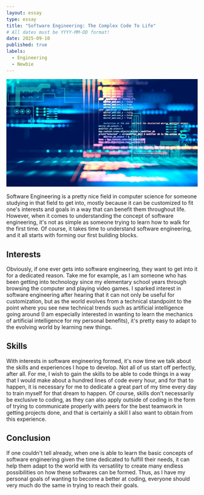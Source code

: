 ```yaml
---
layout: essay
type: essay
title: "Software Engineering: The Complex Code To Life"
# All dates must be YYYY-MM-DD format!
date: 2025-09-10
published: true
labels:
  - Engineering
  - Newbie
---
```


<img class="img-fluid" src="../img/3632441.jpg">

Software Engineering is a pretty nice field in computer science for someone studying in that field to get into, mostly because it can be customized to fit one's interests and goals in a way that can benefit them throughout life. However, when it comes to understanding the concept of software engineering, it's not as simple as someone trying to learn how to walk for the first time. Of course, it takes time to understand software engineering, and it all starts with forming our first building blocks.

## Interests

Obviously, if one ever gets into software engineering, they want to get into it for a dedicated reason. Take me for example, as I am someone who has been getting into technology since my elementary school years through browsing the computer and playing video games. I sparked interest in software engineering after hearing that it can not only be useful for customization, but as the world evolves from a technical standpoint to the point where you see new technical trends such as artificial intelligence going around (I am especially interested in wanting to learn the mechanics of artificial intelligence for my personal benefits), it's pretty easy to adapt to the evolving world by learning new things.

## Skills

With interests in software engineering formed, it's now time we talk about the skills and experiences I hope to develop. Not all of us start off perfectly, after all. For me, I wish to gain the skills to be able to code things in a way that I would make about a hundred lines of code every hour, and for that to happen, it is necessary for me to dedicate a great part of my time every day to train myself for that dream to happen. Of course, skills don't necessarily be exclusive to coding, as they can also apply outside of coding in the form of trying to communicate properly with peers for the best teamwork in getting projects done, and that is certainly a skill I also want to obtain from this experience.

## Conclusion

If one couldn't tell already, when one is able to learn the basic concepts of software engineering given the time dedicated to fulfill their needs, it can help them adapt to the world with its versatility to create many endless possibilities on how these softwares can be formed. Thus, as I have my personal goals of wanting to become a better at coding, everyone should very much do the same in trying to reach their goals.
